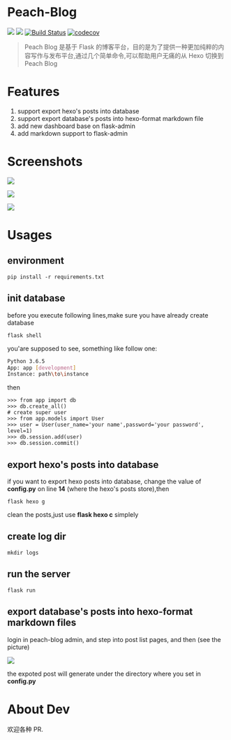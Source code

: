 # Peach-Blog

![](https://img.shields.io/badge/python-3.5%20%2F%203.6-green.svg) ![](https://img.shields.io/badge/flask-1.0.2-yellow.svg) [![Build Status](https://travis-ci.org/lt94/peach-blog.svg?branch=master)](https://travis-ci.org/lt94/peach-blog)
 [![codecov](https://codecov.io/gh/lt94/peach-blog/branch/master/graph/badge.svg)](https://codecov.io/gh/lt94/peach-blog)

> Peach Blog 是基于 Flask 的博客平台，目的是为了提供一种更加纯粹的内容写作与发布平台,通过几个简单命令,可以帮助用户无痛的从 Hexo 切换到 Peach Blog

# Features

1. support export hexo's posts into database
2. support export database's posts into hexo-format markdown file 
3. add new dashboard base on flask-admin
4. add markdown support to flask-admin

# Screenshots

![](http://ww1.sinaimg.cn/large/006wYWbGly1fxmgbfy4ynj311o0pamzu.jpg)

![](http://ww1.sinaimg.cn/large/006wYWbGly1fxmgahexh9j31jy1h7grc.jpg)

![](http://ww1.sinaimg.cn/large/006wYWbGly1fxpv6inei2j31lu17pn4w.jpg)

# Usages

## environment

```
pip install -r requirements.txt
```

## init database

before you execute following lines,make sure you have already create database

```
flask shell
```

you'are supposed to see, something like follow one:

```bash
Python 3.6.5
App: app [development]
Instance: path\to\instance
```

then

```
>>> from app import db
>>> db.create_all()
# create super user
>>> from app.models import User
>>> user = User(user_name='your name',password='your password', level=1)
>>> db.session.add(user)
>>> db.session.commit()
```

## export hexo's posts into database

if you want to export hexo posts into database, change the value of **config.py** on line **14** (where the hexo's posts store),then

```
flask hexo g 
```

clean the posts,just use **flask hexo c** simplely

## create log dir

```
mkdir logs
```

## run the server

```
flask run
```

## export database's posts into hexo-format markdown files

login in peach-blog admin, and step into post list pages, and then (see the picture)

![](http://ww1.sinaimg.cn/large/006wYWbGly1fxmo7x0lgjj31uq0bujsg.jpg)

the expoted post will generate under the directory where you set in **config.py**

# About Dev

欢迎各种 PR.
